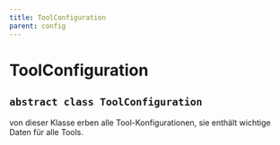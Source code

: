 ```yaml
---
title: ToolConfiguration
parent: config
---
```


# ToolConfiguration


## `abstract class ToolConfiguration`

von dieser Klasse erben alle Tool-Konfigurationen, sie enthält wichtige Daten für alle Tools.
